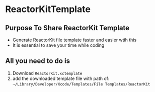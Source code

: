 # ReactorKitTemplate

## Purpose To Share ReactorKit Template
- Generate ReactorKit file template faster and easier wtih this
- It is essential to save your time while coding

## All you need to do is 
1. Download `ReactorKit.xctemplate`
2. add the downloaded template file with path of: 
   `~/Library/Developer/Xcode/Templates/File Templates/ReactorKit`


